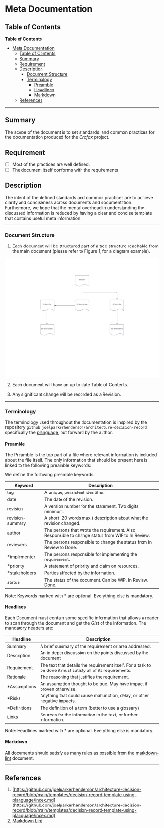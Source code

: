 # Meta Documentation

## Table of Contents

<!-- markdown-toc start - Don't edit this section. Run M-x markdown-toc-refresh-toc -->
**Table of Contents**

- [Meta Documentation](#meta-documentation)
  - [Table of Contents](#table-of-contents)
  - [Summary](#summary)
  - [Requirement](#requirement)
  - [Description](#description)
    - [Document Structure](#document-structure)
    - [Terminology](#terminology)
      - [Preamble](#preamble)
      - [Headlines](#headlines)
      - [Markdown](#markdown)
  - [References](#references)

<!-- markdown-toc end -->

---

## Summary

The scope of the document is to set standards, and common practices for the
documentation produced for the _Orcfax_ project.

## Requirement

- [ ] Most of the practices are well defined.
- [ ] The document itself conforms with the requirements

## Description

The intent of the defined standards and common practices are to achieve clarity
and conciseness across documents and documentation. Furthermore, we hope that
the mental overhead in understanding the discussed information is reduced by
having a clear and concise template that contains useful meta information.

---

### Document Structure

1. Each document will be structured part of a tree structure reachable from the
main document (please refer to Figure 1, for a diagram example).


![Figure 1](./.imgs/linking.png)

2. Each document will have an up to date Table of Contents.

3. Any significant change will be recorded as a Revision.

---

### Terminology

The terminology used throughout the documentation is inspired by the repository
`github:joelparkerhenderson/architecture-decision-record` specifically the
[planguage](https://github.com/joelparkerhenderson/architecture-decision-record/blob/main/templates/decision-record-template-using-planguage/index.md),
put forward by the author.

#### Preamble

The Preamble is the top part of a file where relevant information is included
about the file itself. The only information that should be present here is
linked to the following preamble keywords:

We define the following preamble keywords:

| Keyword          | Description                                                                                      |
| ---------------- | ------------------------------------------------------------------------------------------------ |
| tag              | A unique, persistent identifier.                                                                 |
| date             | The date of the revision.                                                                        |
| revision         | A version number for the statement. Two digits minimum.                                          |
| revision-summary | A short (20 words max.) description about what the revision changed.                             |
| author           | The persons that wrote the requirement. Also Responsible to change status from WIP to In Review. |
| reviewers        | The persons responsible to change the status from In Review to Done.                             |
| *implementer     | The persons responsible for implementing the requirement.                                        |
| *priority        | A statement of priority and claim on resources.                                                  |
| *stakeholders    | Parties affected by the information.                                                             |
| status           | The status of the document. Can be WIP, In Review, Done.                                         |

Note: Keywords marked with * are optional. Everything else is mandatory.

#### Headlines

Each Document must contain some specific information that allows a reader to
scan through the document and get the _Gist_ of the information. The mandatory
headers are:

| Headline     | Description                                                                                                  |
| ------------ | ------------------------------------------------------------------------------------------------------------ |
| Summary      | A brief summary of the requirement or area addressed.                                                        |
| Description  | An in depth discussion on the points discussed by the document.                                              |
| Requirement  | The text that details the requirement itself. For a task to be done it must satisfy all of its requirements. |
| Rationale    | The reasoning that justifies the requirement.                                                                |
| *Assumptions | An assumption thought to be true. May have impact if proven otherwise.                                       |
| *Risks       | Anything that could cause malfunction, delay, or other negative impacts.                                     |
| *Definitions | The definition of a term (better to use a glossary)                                                          |
| Links        | Sources for the information in the text, or further information.                                             |

Note: Headlines marked with * are optional. Everything else is mandatory.

#### Markdown

All documents should satisfy as many rules as possible from the
[markdown-lint](https://github.com/DavidAnson/markdownlint/blob/v0.25.1/doc/Rules.md#md025)
document.

---

## References

1. [https://github.com/joelparkerhenderson/architecture-decision-record/blob/main/templates/decision-record-template-using-planguage/index.md](https://github.com/joelparkerhenderson/architecture-decision-record/blob/main/templates/decision-record-template-using-planguage/index.md)
2. [Markdown Lint](https://github.com/DavidAnson/markdownlint/blob/v0.25.1/doc/Rules.md)